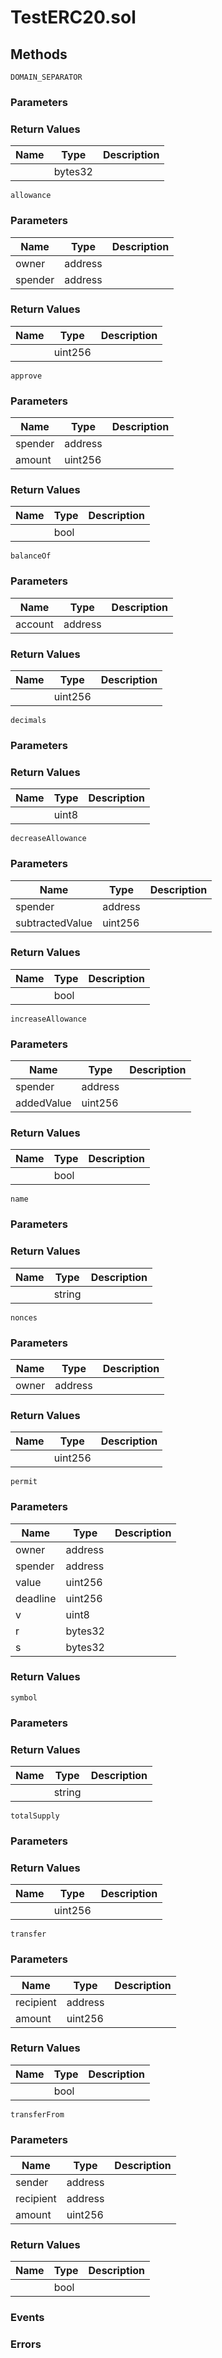 
# TestERC20.sol

## Methods
```solidity
DOMAIN_SEPARATOR
```

### Parameters

### Return Values
| Name | Type | Description |
|---|---|---|
|  | bytes32 |  |

```solidity
allowance
```

### Parameters
| Name | Type | Description |
|---|---|---|
| owner | address |  |
| spender | address |  |


### Return Values
| Name | Type | Description |
|---|---|---|
|  | uint256 |  |

```solidity
approve
```

### Parameters
| Name | Type | Description |
|---|---|---|
| spender | address |  |
| amount | uint256 |  |


### Return Values
| Name | Type | Description |
|---|---|---|
|  | bool |  |

```solidity
balanceOf
```

### Parameters
| Name | Type | Description |
|---|---|---|
| account | address |  |


### Return Values
| Name | Type | Description |
|---|---|---|
|  | uint256 |  |

```solidity
decimals
```

### Parameters

### Return Values
| Name | Type | Description |
|---|---|---|
|  | uint8 |  |

```solidity
decreaseAllowance
```

### Parameters
| Name | Type | Description |
|---|---|---|
| spender | address |  |
| subtractedValue | uint256 |  |


### Return Values
| Name | Type | Description |
|---|---|---|
|  | bool |  |

```solidity
increaseAllowance
```

### Parameters
| Name | Type | Description |
|---|---|---|
| spender | address |  |
| addedValue | uint256 |  |


### Return Values
| Name | Type | Description |
|---|---|---|
|  | bool |  |

```solidity
name
```

### Parameters

### Return Values
| Name | Type | Description |
|---|---|---|
|  | string |  |

```solidity
nonces
```

### Parameters
| Name | Type | Description |
|---|---|---|
| owner | address |  |


### Return Values
| Name | Type | Description |
|---|---|---|
|  | uint256 |  |

```solidity
permit
```

### Parameters
| Name | Type | Description |
|---|---|---|
| owner | address |  |
| spender | address |  |
| value | uint256 |  |
| deadline | uint256 |  |
| v | uint8 |  |
| r | bytes32 |  |
| s | bytes32 |  |


### Return Values
```solidity
symbol
```

### Parameters

### Return Values
| Name | Type | Description |
|---|---|---|
|  | string |  |

```solidity
totalSupply
```

### Parameters

### Return Values
| Name | Type | Description |
|---|---|---|
|  | uint256 |  |

```solidity
transfer
```

### Parameters
| Name | Type | Description |
|---|---|---|
| recipient | address |  |
| amount | uint256 |  |


### Return Values
| Name | Type | Description |
|---|---|---|
|  | bool |  |

```solidity
transferFrom
```

### Parameters
| Name | Type | Description |
|---|---|---|
| sender | address |  |
| recipient | address |  |
| amount | uint256 |  |


### Return Values
| Name | Type | Description |
|---|---|---|
|  | bool |  |


### Events

### Errors

